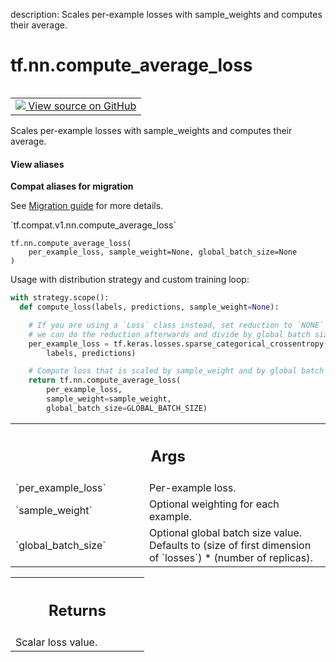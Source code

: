 description: Scales per-example losses with sample_weights and computes their average.

<div itemscope itemtype="http://developers.google.com/ReferenceObject">
<meta itemprop="name" content="tf.nn.compute_average_loss" />
<meta itemprop="path" content="Stable" />
</div>

# tf.nn.compute_average_loss

<!-- Insert buttons and diff -->

<table class="tfo-notebook-buttons tfo-api nocontent" align="left">
<td>
  <a target="_blank" href="https://github.com/tensorflow/tensorflow/blob/r2.2/tensorflow/python/ops/nn_impl.py#L386-L439">
    <img src="https://www.tensorflow.org/images/GitHub-Mark-32px.png" />
    View source on GitHub
  </a>
</td>
</table>



Scales per-example losses with sample_weights and computes their average.

<section class="expandable">
  <h4 class="showalways">View aliases</h4>
  <p>
<b>Compat aliases for migration</b>
<p>See
<a href="https://www.tensorflow.org/guide/migrate">Migration guide</a> for
more details.</p>
<p>`tf.compat.v1.nn.compute_average_loss`</p>
</p>
</section>

<pre class="devsite-click-to-copy prettyprint lang-py tfo-signature-link">
<code>tf.nn.compute_average_loss(
    per_example_loss, sample_weight=None, global_batch_size=None
)
</code></pre>



<!-- Placeholder for "Used in" -->

Usage with distribution strategy and custom training loop:

```python
with strategy.scope():
  def compute_loss(labels, predictions, sample_weight=None):

    # If you are using a `Loss` class instead, set reduction to `NONE` so that
    # we can do the reduction afterwards and divide by global batch size.
    per_example_loss = tf.keras.losses.sparse_categorical_crossentropy(
        labels, predictions)

    # Compute loss that is scaled by sample_weight and by global batch size.
    return tf.nn.compute_average_loss(
        per_example_loss,
        sample_weight=sample_weight,
        global_batch_size=GLOBAL_BATCH_SIZE)
```

<!-- Tabular view -->
 <table class="responsive fixed orange">
<colgroup><col width="214px"><col></colgroup>
<tr><th colspan="2"><h2 class="add-link">Args</h2></th></tr>

<tr>
<td>
`per_example_loss`
</td>
<td>
Per-example loss.
</td>
</tr><tr>
<td>
`sample_weight`
</td>
<td>
Optional weighting for each example.
</td>
</tr><tr>
<td>
`global_batch_size`
</td>
<td>
Optional global batch size value. Defaults to (size of
first dimension of `losses`) * (number of replicas).
</td>
</tr>
</table>



<!-- Tabular view -->
 <table class="responsive fixed orange">
<colgroup><col width="214px"><col></colgroup>
<tr><th colspan="2"><h2 class="add-link">Returns</h2></th></tr>
<tr class="alt">
<td colspan="2">
Scalar loss value.
</td>
</tr>

</table>

